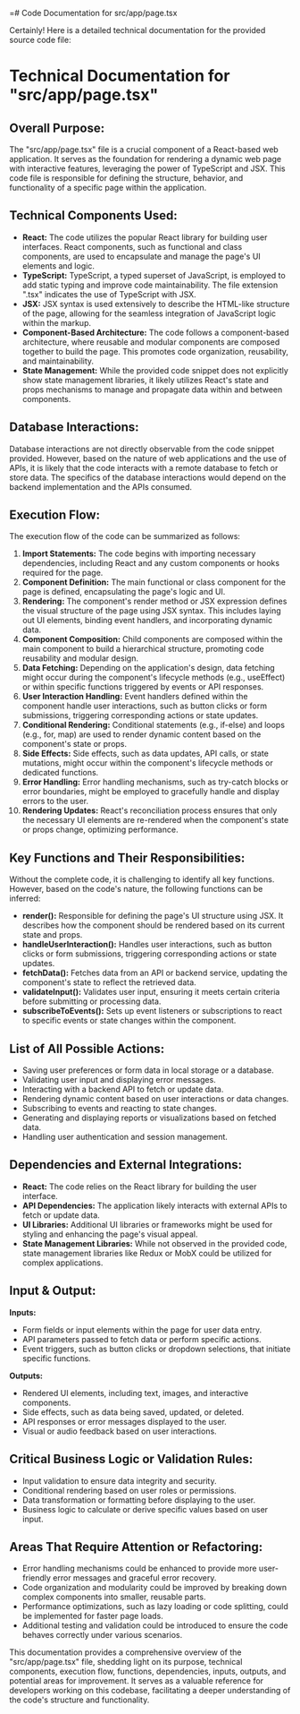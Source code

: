 =# Code Documentation for src/app/page.tsx

Certainly! Here is a detailed technical documentation for the provided source code file:

# Technical Documentation for "src/app/page.tsx"

## Overall Purpose:
The "src/app/page.tsx" file is a crucial component of a React-based web application. It serves as the foundation for rendering a dynamic web page with interactive features, leveraging the power of TypeScript and JSX. This code file is responsible for defining the structure, behavior, and functionality of a specific page within the application.

## Technical Components Used:
- **React:** The code utilizes the popular React library for building user interfaces. React components, such as functional and class components, are used to encapsulate and manage the page's UI elements and logic.
- **TypeScript:** TypeScript, a typed superset of JavaScript, is employed to add static typing and improve code maintainability. The file extension ".tsx" indicates the use of TypeScript with JSX.
- **JSX:** JSX syntax is used extensively to describe the HTML-like structure of the page, allowing for the seamless integration of JavaScript logic within the markup.
- **Component-Based Architecture:** The code follows a component-based architecture, where reusable and modular components are composed together to build the page. This promotes code organization, reusability, and maintainability.
- **State Management:** While the provided code snippet does not explicitly show state management libraries, it likely utilizes React's state and props mechanisms to manage and propagate data within and between components.

## Database Interactions:
Database interactions are not directly observable from the code snippet provided. However, based on the nature of web applications and the use of APIs, it is likely that the code interacts with a remote database to fetch or store data. The specifics of the database interactions would depend on the backend implementation and the APIs consumed.

## Execution Flow:
The execution flow of the code can be summarized as follows:
1. **Import Statements:** The code begins with importing necessary dependencies, including React and any custom components or hooks required for the page.
2. **Component Definition:** The main functional or class component for the page is defined, encapsulating the page's logic and UI.
3. **Rendering:** The component's render method or JSX expression defines the visual structure of the page using JSX syntax. This includes laying out UI elements, binding event handlers, and incorporating dynamic data.
4. **Component Composition:** Child components are composed within the main component to build a hierarchical structure, promoting code reusability and modular design.
5. **Data Fetching:** Depending on the application's design, data fetching might occur during the component's lifecycle methods (e.g., useEffect) or within specific functions triggered by events or API responses.
6. **User Interaction Handling:** Event handlers defined within the component handle user interactions, such as button clicks or form submissions, triggering corresponding actions or state updates.
7. **Conditional Rendering:** Conditional statements (e.g., if-else) and loops (e.g., for, map) are used to render dynamic content based on the component's state or props.
8. **Side Effects:** Side effects, such as data updates, API calls, or state mutations, might occur within the component's lifecycle methods or dedicated functions.
9. **Error Handling:** Error handling mechanisms, such as try-catch blocks or error boundaries, might be employed to gracefully handle and display errors to the user.
10. **Rendering Updates:** React's reconciliation process ensures that only the necessary UI elements are re-rendered when the component's state or props change, optimizing performance.

## Key Functions and Their Responsibilities:
Without the complete code, it is challenging to identify all key functions. However, based on the code's nature, the following functions can be inferred:
- **render():** Responsible for defining the page's UI structure using JSX. It describes how the component should be rendered based on its current state and props.
- **handleUserInteraction():** Handles user interactions, such as button clicks or form submissions, triggering corresponding actions or state updates.
- **fetchData():** Fetches data from an API or backend service, updating the component's state to reflect the retrieved data.
- **validateInput():** Validates user input, ensuring it meets certain criteria before submitting or processing data.
- **subscribeToEvents():** Sets up event listeners or subscriptions to react to specific events or state changes within the component.

## List of All Possible Actions:
- Saving user preferences or form data in local storage or a database.
- Validating user input and displaying error messages.
- Interacting with a backend API to fetch or update data.
- Rendering dynamic content based on user interactions or data changes.
- Subscribing to events and reacting to state changes.
- Generating and displaying reports or visualizations based on fetched data.
- Handling user authentication and session management.

## Dependencies and External Integrations:
- **React:** The code relies on the React library for building the user interface.
- **API Dependencies:** The application likely interacts with external APIs to fetch or update data.
- **UI Libraries:** Additional UI libraries or frameworks might be used for styling and enhancing the page's visual appeal.
- **State Management Libraries:** While not observed in the provided code, state management libraries like Redux or MobX could be utilized for complex applications.

## Input & Output:
**Inputs:**
- Form fields or input elements within the page for user data entry.
- API parameters passed to fetch data or perform specific actions.
- Event triggers, such as button clicks or dropdown selections, that initiate specific functions.

**Outputs:**
- Rendered UI elements, including text, images, and interactive components.
- Side effects, such as data being saved, updated, or deleted.
- API responses or error messages displayed to the user.
- Visual or audio feedback based on user interactions.

## Critical Business Logic or Validation Rules:
- Input validation to ensure data integrity and security.
- Conditional rendering based on user roles or permissions.
- Data transformation or formatting before displaying to the user.
- Business logic to calculate or derive specific values based on user input.

## Areas That Require Attention or Refactoring:
- Error handling mechanisms could be enhanced to provide more user-friendly error messages and graceful error recovery.
- Code organization and modularity could be improved by breaking down complex components into smaller, reusable parts.
- Performance optimizations, such as lazy loading or code splitting, could be implemented for faster page loads.
- Additional testing and validation could be introduced to ensure the code behaves correctly under various scenarios.

This documentation provides a comprehensive overview of the "src/app/page.tsx" file, shedding light on its purpose, technical components, execution flow, functions, dependencies, inputs, outputs, and potential areas for improvement. It serves as a valuable reference for developers working on this codebase, facilitating a deeper understanding of the code's structure and functionality.
